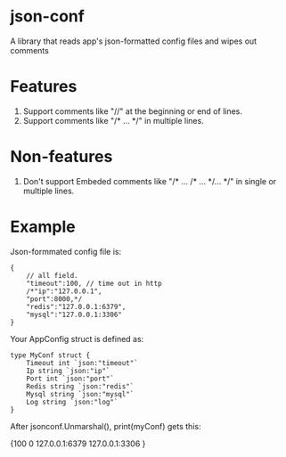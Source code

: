 # json-conf
A library that reads app's json-formatted config files and wipes out comments

# Features
1. Support comments like "//" at the beginning or end of lines.
2. Support comments like "/* ... */" in multiple lines.

# Non-features
1. Don't support Embeded comments like "/* ... /* ... */... */" in single or multiple lines.

# Example
Json-formmated config file is:

	{
		// all field.
		"timeout":100, // time out in http
		/*"ip":"127.0.0.1",
		"port":8000,*/
		"redis":"127.0.0.1:6379",
		"mysql":"127.0.0.1:3306"
	}
Your AppConfig struct is defined as:

	type MyConf struct {
		Timeout int `json:"timeout"`
		Ip string `json:"ip"`
		Port int `json:"port"`
		Redis string `json:"redis"`
		Mysql string `json:"mysql"`
		Log string `json:"log"`
	}
After jsonconf.Unmarshal(), print(myConf) gets this:

{100  0 127.0.0.1:6379 127.0.0.1:3306 }
